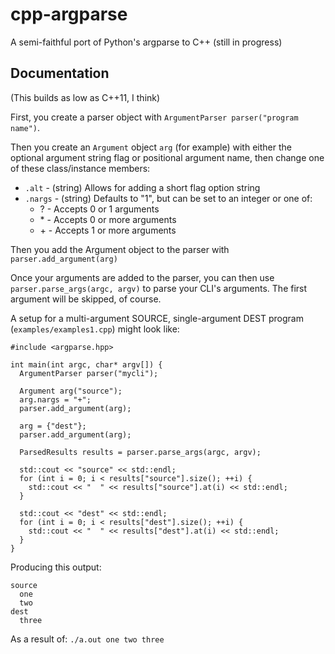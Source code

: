 # cpp-argparse
A semi-faithful port of Python's argparse to C++ (still in progress)

## Documentation
(This builds as low as C++11, I think)

First, you create a parser object with `ArgumentParser parser("program name")`.

Then you create an `Argument` object `arg` (for example) with either the optional argument string flag or positional argument name, then change one of these class/instance members:
- `.alt` - (string) Allows for adding a short flag option string
- `.nargs` - (string) Defaults to "1", but can be set to an integer or one of:
  - \? - Accepts 0 or 1 arguments
  - \* - Accepts 0 or more arguments
  - \+ - Accepts 1 or more arguments

Then you add the Argument object to the parser with `parser.add_argument(arg)`

Once your arguments are added to the parser, you can then use `parser.parse_args(argc, argv)` to parse your CLI's arguments. The first argument will be skipped, of course.

A setup for a multi-argument SOURCE, single-argument DEST program (`examples/examples1.cpp`) might look like:

    #include <argparse.hpp>

    int main(int argc, char* argv[]) {
      ArgumentParser parser("mycli");

      Argument arg("source");
      arg.nargs = "+";
      parser.add_argument(arg);

      arg = {"dest"};
      parser.add_argument(arg);

      ParsedResults results = parser.parse_args(argc, argv);

      std::cout << "source" << std::endl;
      for (int i = 0; i < results["source"].size(); ++i) {
        std::cout << "  " << results["source"].at(i) << std::endl;
      }

      std::cout << "dest" << std::endl;
      for (int i = 0; i < results["dest"].size(); ++i) {
        std::cout << "  " << results["dest"].at(i) << std::endl;
      }
    }

Producing this output:

    source
      one
      two
    dest
      three

As a result of: `./a.out one two three`
